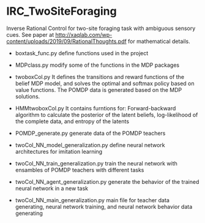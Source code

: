 # IRC_TwoSiteForaging
Inverse Rational Control for two-site foraging task with ambiguous sensory cues.
See paper at http://xaqlab.com/wp-content/uploads/2019/09/RationalThoughts.pdf for mathematical details.

* boxtask_func.py
  define functions used in the project 
  
* MDPclass.py
  modify some of the functions in the MDP packages
 
* twoboxCol.py
  It defines the transitions and reward functions of the belief MDP model, and solves the optimal and softmax policy based on   value functions. The POMDP data is generated based on the MDP solutions. 

* HMMtwoboxCol.py 
  It contains furntions for: Forward-backward algorithm to calculate the posterior of the latent beliefs,
                             log-likelihood of the complete data, and entropy of the latents
                             
* POMDP_generate.py
  generate data of the POMDP teachers
  
* twoCol_NN_model_generalization.py
  define neural network architectures for imitation learning 
  
* twoCol_NN_train_generalization.py
  train the neural network with ensambles of POMDP teachers with different tasks
  
* twoCol_NN_agent_generalization.py
  generate the behavior of the trained neural network in a new task
  
* twoCol_NN_main_generalization.py
  main file for teacher data generating, neural network training, and neural network behavior data generating
